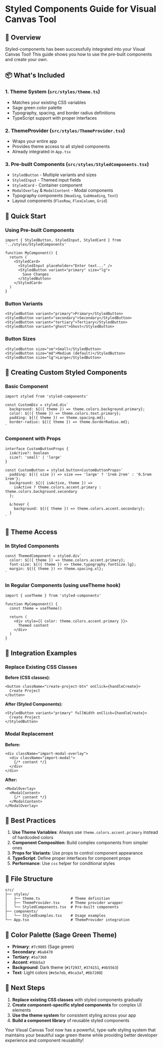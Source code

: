 # Styled Components Guide for Visual Canvas Tool

## 🎨 Overview

Styled-components has been successfully integrated into your Visual Canvas Tool! This guide shows you how to use the pre-built components and create your own.

## 📦 What's Included

### 1. **Theme System** (`src/styles/theme.ts`)
- Matches your existing CSS variables
- Sage green color palette
- Typography, spacing, and border radius definitions
- TypeScript support with proper interfaces

### 2. **ThemeProvider** (`src/styles/ThemeProvider.tsx`)
- Wraps your entire app
- Provides theme access to all styled components
- Already integrated in `App.tsx`

### 3. **Pre-built Components** (`src/styles/StyledComponents.tsx`)
- `StyledButton` - Multiple variants and sizes
- `StyledInput` - Themed input fields
- `StyledCard` - Container component
- `ModalOverlay` & `ModalContent` - Modal components
- Typography components (`Heading`, `SubHeading`, `Text`)
- Layout components (`FlexRow`, `FlexColumn`, `Grid`)

## 🚀 Quick Start

### Using Pre-built Components

```tsx
import { StyledButton, StyledInput, StyledCard } from '../styles/StyledComponents'

function MyComponent() {
  return (
    <StyledCard>
      <StyledInput placeholder="Enter text..." />
      <StyledButton variant="primary" size="lg">
        Save Changes
      </StyledButton>
    </StyledCard>
  )
}
```

### Button Variants

```tsx
<StyledButton variant="primary">Primary</StyledButton>
<StyledButton variant="secondary">Secondary</StyledButton>
<StyledButton variant="tertiary">Tertiary</StyledButton>
<StyledButton variant="ghost">Ghost</StyledButton>
```

### Button Sizes

```tsx
<StyledButton size="sm">Small</StyledButton>
<StyledButton size="md">Medium (default)</StyledButton>
<StyledButton size="lg">Large</StyledButton>
```

## 🎯 Creating Custom Styled Components

### Basic Component

```tsx
import styled from 'styled-components'

const CustomDiv = styled.div`
  background: ${({ theme }) => theme.colors.background.primary};
  color: ${({ theme }) => theme.colors.text.primary};
  padding: ${({ theme }) => theme.spacing.md};
  border-radius: ${({ theme }) => theme.borderRadius.md};
`
```

### Component with Props

```tsx
interface CustomButtonProps {
  isActive?: boolean
  size?: 'small' | 'large'
}

const CustomButton = styled.button<CustomButtonProps>`
  padding: ${({ size }) => size === 'large' ? '1rem 2rem' : '0.5rem 1rem'};
  background: ${({ isActive, theme }) => 
    isActive ? theme.colors.accent.primary : theme.colors.background.secondary
  };
  
  &:hover {
    background: ${({ theme }) => theme.colors.accent.secondary};
  }
`
```

## 🎨 Theme Access

### In Styled Components

```tsx
const ThemedComponent = styled.div`
  color: ${({ theme }) => theme.colors.accent.primary};
  font-size: ${({ theme }) => theme.typography.fontSize.lg};
  margin: ${({ theme }) => theme.spacing.xl};
`
```

### In Regular Components (using useTheme hook)

```tsx
import { useTheme } from 'styled-components'

function MyComponent() {
  const theme = useTheme()
  
  return (
    <div style={{ color: theme.colors.accent.primary }}>
      Themed content
    </div>
  )
}
```

## 🔧 Integration Examples

### Replace Existing CSS Classes

**Before (CSS classes):**
```tsx
<button className="create-project-btn" onClick={handleCreate}>
  Create Project
</button>
```

**After (Styled Components):**
```tsx
<StyledButton variant="primary" fullWidth onClick={handleCreate}>
  Create Project
</StyledButton>
```

### Modal Replacement

**Before:**
```tsx
<div className="import-modal-overlay">
  <div className="import-modal">
    {/* content */}
  </div>
</div>
```

**After:**
```tsx
<ModalOverlay>
  <ModalContent>
    {/* content */}
  </ModalContent>
</ModalOverlay>
```

## 🎯 Best Practices

1. **Use Theme Variables**: Always use `theme.colors.accent.primary` instead of hardcoded colors
2. **Component Composition**: Build complex components from simpler ones
3. **Props for Variants**: Use props to control component appearance
4. **TypeScript**: Define proper interfaces for component props
5. **Performance**: Use `css` helper for conditional styles

## 📁 File Structure

```
src/
├── styles/
│   ├── theme.ts              # Theme definition
│   ├── ThemeProvider.tsx     # Theme provider wrapper
│   └── StyledComponents.tsx  # Pre-built components
├── components/
│   └── StyledExamples.tsx    # Usage examples
└── App.tsx                   # ThemeProvider integration
```

## 🎨 Color Palette (Sage Green Theme)

- **Primary**: `#7c9885` (Sage green)
- **Secondary**: `#6a8470` 
- **Tertiary**: `#5a7360`
- **Accent**: `#9bb5a3`
- **Background**: Dark theme (`#1f2937`, `#374151`, `#4b5563`)
- **Text**: Light colors (`#e5e7eb`, `#9ca3af`, `#6b7280`)

## 🚀 Next Steps

1. **Replace existing CSS classes** with styled components gradually
2. **Create component-specific styled components** for complex UI elements
3. **Use the theme system** for consistent styling across your app
4. **Build a component library** of reusable styled components

Your Visual Canvas Tool now has a powerful, type-safe styling system that maintains your beautiful sage green theme while providing better developer experience and component reusability!
